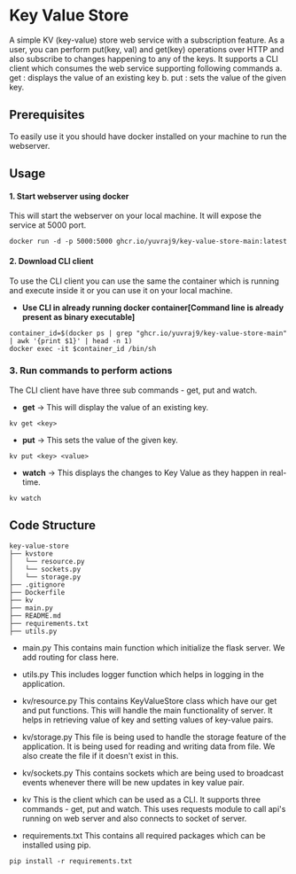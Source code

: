 # Key Value Store
A simple KV (key-value) store web service with a subscription feature. As a user, you can perform put(key, val) and get(key) operations over HTTP and also subscribe to changes happening to any of the keys. It supports a CLI client which consumes the web service supporting following commands a. get <key>: displays the value of an existing key b. put <key> <value>: sets the value of the given key.

## Prerequisites
To easily use it you should have docker installed on your machine to run the webserver. 

## Usage
#### 1. Start webserver using docker
This will start the webserver on your local machine. It will expose the service at 5000 port. 
```
docker run -d -p 5000:5000 ghcr.io/yuvraj9/key-value-store-main:latest
```

#### 2. Download CLI client
To use the CLI client you can use the same the container which is running and execute inside it or you can use it on your local machine.
- **Use CLI in already running docker container[Command line is already present as binary executable]**

```
container_id=$(docker ps | grep "ghcr.io/yuvraj9/key-value-store-main" | awk '{print $1}' | head -n 1)
docker exec -it $container_id /bin/sh
```

### 3. Run commands to perform actions
The CLI client have have three sub commands - get, put and watch.

- **get** -> This will display the value of an existing key.
```
kv get <key>
```

- **put** -> This sets the value of the given key.
```
kv put <key> <value>
```

- **watch** -> This displays the changes to Key Value as they happen in real-time.
```
kv watch
```


## Code Structure
```
key-value-store
├── kvstore
│   └── resource.py
│   └── sockets.py
│   └── storage.py
├── .gitignore
├── Dockerfile
├── kv
├── main.py
├── README.md
├── requirements.txt
├── utils.py
```

- main.py
This contains main function which initialize the flask server. We add routing for class here.

- utils.py
This includes logger function which helps in logging in the application.

- kv/resource.py
This contains KeyValueStore class which have our get and put functions. This will handle the main functionality of server. It helps in retrieving value of key and setting values of key-value pairs.

- kv/storage.py
This file is being used to handle the storage feature of the application. It is being used for reading and writing data from file. We also create the file if it doesn't exist in this.

- kv/sockets.py 
This contains sockets which are being used to broadcast events whenever there will be new updates in key value pair.

- kv
This is the client which can be used as a CLI. It supports three commands - get, put and watch. This uses requests module to call api's running on web server and also connects to socket of server.

- requirements.txt
This contains all required packages which can be installed using pip.
```
pip install -r requirements.txt
```